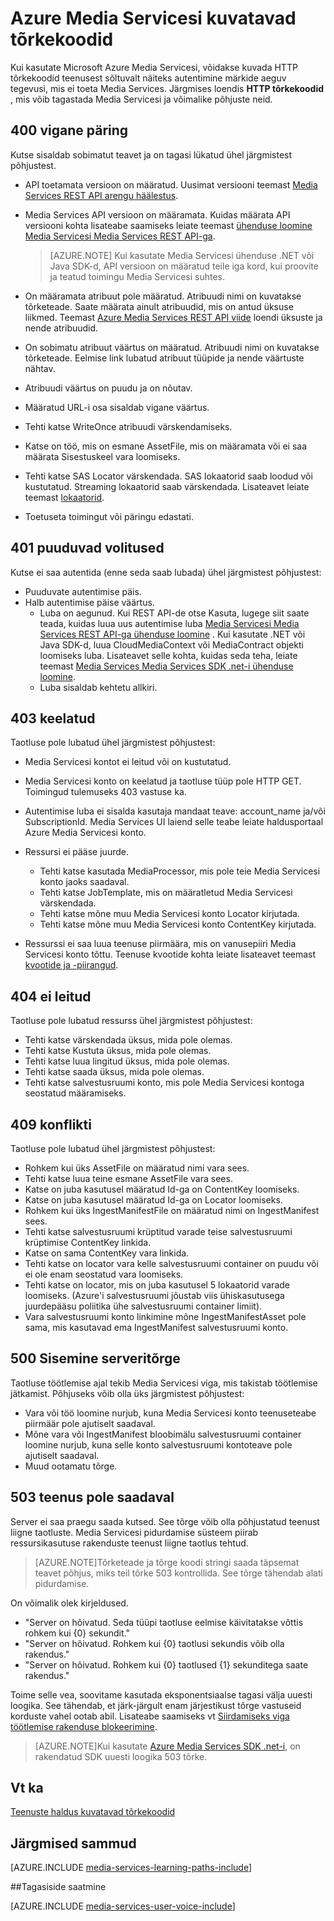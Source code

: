 <properties
    pageTitle="Azure Media Servicesi tõrkekoodid | Microsoft Azure'i"
    description="Teema annab ülevaate Azure Media Servicesi tõrkekoodid."
    authors="Juliako"
    manager="erikre"
    editor=""
    services="media-services"
    documentationCenter=""/>

<tags
    ms.service="media-services"
    ms.workload="media"
    ms.tgt_pltfrm="na"
    ms.devlang="na"
    ms.topic="article"
    ms.date="10/25/2016" 
    ms.author="juliako"/>

# <a name="azure-media-services-error-codes"></a>Azure Media Servicesi kuvatavad tõrkekoodid

Kui kasutate Microsoft Azure Media Servicesi, võidakse kuvada HTTP tõrkekoodid teenusest sõltuvalt näiteks autentimine märkide aeguv tegevusi, mis ei toeta Media Services. Järgmises loendis **HTTP tõrkekoodid** , mis võib tagastada Media Servicesi ja võimalike põhjuste neid.  
  
## <a name="400-bad-request"></a>400 vigane päring

Kutse sisaldab sobimatut teavet ja on tagasi lükatud ühel järgmistest põhjustest.

- API toetamata versioon on määratud. Uusimat versiooni teemast [Media Services REST API arengu häälestus](media-services-rest-how-to-use.md).
- Media Services API versioon on määramata. Kuidas määrata API versiooni kohta lisateabe saamiseks leiate teemast [ühenduse loomine Media Servicesi Media Services REST API-ga](media-services-rest-connect-programmatically.md). 
   
    >[AZURE.NOTE] Kui kasutate Media Servicesi ühenduse .NET või Java SDK-d, API versioon on määratud teile iga kord, kui proovite ja teatud toimingu Media Servicesi suhtes.
- On määramata atribuut pole määratud. Atribuudi nimi on kuvatakse tõrketeade. Saate määrata ainult atribuudid, mis on antud üksuse liikmed. Teemast [Azure Media Services REST API viide](http://msdn.microsoft.com/library/azure/hh973617.aspx) loendi üksuste ja nende atribuudid.
- On sobimatu atribuut väärtus on määratud. Atribuudi nimi on kuvatakse tõrketeade. Eelmise link lubatud atribuut tüüpide ja nende väärtuste nähtav.
- Atribuudi väärtus on puudu ja on nõutav.
- Määratud URL-i osa sisaldab vigane väärtus.
- Tehti katse WriteOnce atribuudi värskendamiseks.
- Katse on töö, mis on esmane AssetFile, mis on määramata või ei saa määrata Sisestuskeel vara loomiseks.
- Tehti katse SAS Locator värskendada. SAS lokaatorid saab loodud või kustutatud. Streaming lokaatorid saab värskendada. Lisateavet leiate teemast [lokaatorid](http://msdn.microsoft.com/library/azure/hh974308.aspx).
- Toetuseta toimingut või päringu edastati. 

## <a name="401-unauthorized"></a>401 puuduvad volitused

Kutse ei saa autentida (enne seda saab lubada) ühel järgmistest põhjustest:

- Puuduvate autentimise päis.
- Halb autentimise päise väärtus.
    - Luba on aegunud. Kui REST API-de otse Kasuta, lugege siit saate teada, kuidas luua uus autentimise luba [Media Servicesi Media Services REST API-ga ühenduse loomine](media-services-rest-connect_programmatically.md) . Kui kasutate .NET või Java SDK-d, luua CloudMediaContext või MediaContract objekti loomiseks luba. Lisateavet selle kohta, kuidas seda teha, leiate teemast [Media Services Media Services SDK .net-i ühenduse loomine](media-services-dotnet-connect-programmatically.md).
    - Luba sisaldab kehtetu allkiri.</li></ul></li></ul>

## <a name="403-forbidden"></a>403 keelatud

Taotluse pole lubatud ühel järgmistest põhjustest:

- Media Servicesi kontot ei leitud või on kustutatud.
- Media Servicesi konto on keelatud ja taotluse tüüp pole HTTP GET. Toimingud tulemuseks 403 vastuse ka.
- Autentimise luba ei sisalda kasutaja mandaat teave: account_name ja/või SubscriptionId. Media Services UI laiend selle teabe leiate haldusportaal Azure Media Servicesi konto.
- Ressursi ei pääse juurde.
    - Tehti katse kasutada MediaProcessor, mis pole teie Media Servicesi konto jaoks saadaval.
    - Tehti katse JobTemplate, mis on määratletud Media Servicesi värskendada.
    - Tehti katse mõne muu Media Servicesi konto Locator kirjutada.
    - Tehti katse mõne muu Media Servicesi konto ContentKey kirjutada.

- Ressurssi ei saa luua teenuse piirmäära, mis on vanusepiiri Media Servicesi konto tõttu. Teenuse kvootide kohta leiate lisateavet teemast [kvootide ja -piirangud](media-services-quotas-and-limitations.md).

## <a name="404-not-found"></a>404 ei leitud

Taotluse pole lubatud ressurss ühel järgmistest põhjustest:

- Tehti katse värskendada üksus, mida pole olemas.
- Tehti katse Kustuta üksus, mida pole olemas.
- Tehti katse luua lingitud üksus, mida pole olemas.
- Tehti katse saada üksus, mida pole olemas.
- Tehti katse salvestusruumi konto, mis pole Media Servicesi kontoga seostatud määramiseks.  

## <a name="409-conflict"></a>409 konflikti

Taotluse pole lubatud ühel järgmistest põhjustest:

- Rohkem kui üks AssetFile on määratud nimi vara sees.
- Tehti katse luua teine esmane AssetFile vara sees.
- Katse on juba kasutusel määratud Id-ga on ContentKey loomiseks.
- Katse on juba kasutusel määratud Id-ga on Locator loomiseks.
- Rohkem kui üks IngestManifestFile on määratud nimi on IngestManifest sees.
- Tehti katse salvestusruumi krüptitud varade teise salvestusruumi krüptimise ContentKey linkida.
- Katse on sama ContentKey vara linkida.
- Tehti katse on locator vara kelle salvestusruumi container on puudu või ei ole enam seostatud vara loomiseks.
- Tehti katse on locator, mis on juba kasutusel 5 lokaatorid varade loomiseks. (Azure'i salvestusruumi jõustab viis ühiskasutusega juurdepääsu poliitika ühe salvestusruumi container limiit).
- Vara salvestusruumi konto linkimine mõne IngestManifestAsset pole sama, mis kasutavad ema IngestManifest salvestusruumi konto.  

## <a name="500-internal-server-error"></a>500 Sisemine serveritõrge

Taotluse töötlemise ajal tekib Media Servicesi viga, mis takistab töötlemise jätkamist. Põhjuseks võib olla üks järgmistest põhjustest:

- Vara või töö loomine nurjub, kuna Media Servicesi konto teenuseteabe piirmäär pole ajutiselt saadaval.
- Mõne vara või IngestManifest bloobimälu salvestusruumi container loomine nurjub, kuna selle konto salvestusruumi kontoteave pole ajutiselt saadaval.
- Muud ootamatu tõrge. 

## <a name="503-service-unavailable"></a>503 teenus pole saadaval

Server ei saa praegu saada kutsed. See tõrge võib olla põhjustatud teenust liigne taotluste. Media Servicesi pidurdamise süsteem piirab ressursikasutuse rakenduste teenust liigne taotlus tehtud.

>[AZURE.NOTE]Tõrketeade ja tõrge koodi stringi saada täpsemat teavet põhjus, miks teil tõrke 503 kontrollida. See tõrge tähendab alati pidurdamise.

On võimalik olek kirjeldused.

- "Server on hõivatud. Seda tüüpi taotluse eelmise käivitatakse võttis rohkem kui {0} sekundit."
- "Server on hõivatud. Rohkem kui {0} taotlusi sekundis võib olla rakendus."
- "Server on hõivatud. Rohkem kui {0} taotlused {1} sekunditega saate rakendus."

Toime selle vea, soovitame kasutada eksponentsiaalse tagasi välja uuesti loogika. See tähendab, et järk-järgult enam järjestikust tõrge vastuseid korduste vahel ootab abil.  Lisateabe saamiseks vt [Siirdamiseks viga töötlemise rakenduse blokeerimine](https://msdn.microsoft.com/library/hh680905.aspx). 

>[AZURE.NOTE]Kui kasutate [Azure Media Services SDK .net-i](https://github.com/Azure/azure-sdk-for-media-services/tree/master), on rakendatud SDK uuesti loogika 503 tõrke.  
  
## <a name="see-also"></a>Vt ka  

[Teenuste haldus kuvatavad tõrkekoodid](http://msdn.microsoft.com/library/windowsazure/dn167016.aspx)

## <a name="next-steps"></a>Järgmised sammud

[AZURE.INCLUDE [media-services-learning-paths-include](../../includes/media-services-learning-paths-include.md)]

##<a name="provide-feedback"></a>Tagasiside saatmine

[AZURE.INCLUDE [media-services-user-voice-include](../../includes/media-services-user-voice-include.md)]

